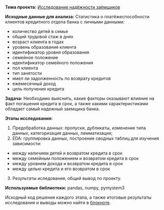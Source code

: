 **Тема проекта:** [Исследование надёжности заёмщиков](https://clck.ru/Wyaoe)

**Исходные данные для анализа:** Статистика о платёжеспособности клиентов кредитного отдела банка с личными данными:

- количество детей в семье
- общий трудовой стаж в днях
- возраст клиента в годах
- уровень образования клиента
- идентификатор уровня образования
- семейное положение
- идентификатор семейного положения
- пол клиента
- тип занятости
- имел ли задолженность по возврату кредитов
- ежемесячный доход
- цель получения кредита

**Задача:** Необходимо выяснить, какие факторы оказывают влияние на факт погашения кредита в срок, а также какими характеристиками обладает самый надежный заемщика банка.

**Этапы исследования:**
1. Предобработка данных: пропуски, дубликаты, изменение типа данных, категоризация данных, лемматизация;
2. EDA: группировка данных, построение сводных таблиц для изучения зависимости:
  - между наличием детей и возвратом кредита в срок
  - между семейным положением и возвратом кредита в срок
  - между уровнем дохода и возвратом кредита в срок
  - между целью кредита и его возвратом в срок
3. Результаты иследования, общий вывод по проекту.

**Используемые библиотеки:** pandas, numpy, pymystem3

Исходный код решения каждого этапа, а также итоговые результаты исследования и выводы можно найти в [блокноте](https://clck.ru/Wyaoe).
